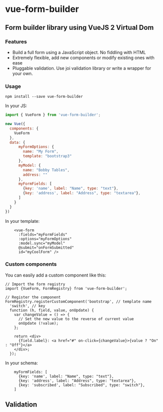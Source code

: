 # vue-form-builder

## Form builder library using VueJS 2 Virtual Dom

### Features

* Build a full form using a JavaScript object. No fiddling with HTML
* Extremely flexible, add new components or modify existing ones with ease
* Pluggable validation. Use joi validation library or write a wrapper for your own.

### Usage

```
npm install --save vue-form-builder
```

In your JS:

```js
import { VueForm } from 'vue-form-builder';

new Vue({
  components: {
    VueForm
  },
  data: {
      myFormOptions: {
        name: "My Form",
        template: "bootstrap3"
      },
      myModel: {
        name: "Bobby Tables",
        address: ""
      },
      myFormFields: [
        {key: 'name', label: "Name", type: "text"},
        {key: 'address', label: "Address", type: "textarea"},
      ]
    }
  }
})
```

In your template:

```
    <vue-form 
      :fields="myFormFields"
      :options="myFormOptions"
      :model.sync="myModel"
      @submit="onFormSubmitted"
      id="myCoolForm" />
```

### Custom components

You can easily add a custom component like this:

```
// Import the form registry
import {VueForm, FormRegistry} from 'vue-form-builder';

// Register the component
FormRegistry.registerCustomComponent('bootstrap', // template name
  'switch', // key
  function (h, field, value, onUpdate) {
    var changeValue = () => {
      // Set the new value to the reverse of current value
      onUpdate (!value);
    };

    return <div>
      {field.label}: <a href="#" on-click={changeValue}>{value ? "On" : "Off"}</a>
    </div>;
  });
```

In your schema:

```
    myFormFields: [
      {key: 'name', label: "Name", type: "text"},
      {key: 'address', label: "Address", type: "textarea"},
      {key: 'subscribed', label: "Subscribed", type: "switch"},
    ]
```

## Validation


